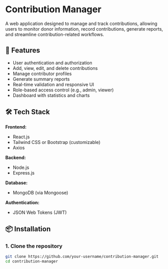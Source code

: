 # Contribution Manager

A web application designed to manage and track contributions, allowing users to monitor donor information, record contributions, generate reports, and streamline contribution-related workflows.

## 🚀 Features

- User authentication and authorization
- Add, view, edit, and delete contributions
- Manage contributor profiles
- Generate summary reports
- Real-time validation and responsive UI
- Role-based access control (e.g., admin, viewer)
- Dashboard with statistics and charts

## 🛠 Tech Stack

**Frontend:**
- React.js
- Tailwind CSS or Bootstrap (customizable)
- Axios

**Backend:**
- Node.js
- Express.js

**Database:**
- MongoDB (via Mongoose)

**Authentication:**
- JSON Web Tokens (JWT)

## 📦 Installation

### 1. Clone the repository

```bash
git clone https://github.com/your-username/contribution-manager.git
cd contribution-manager
